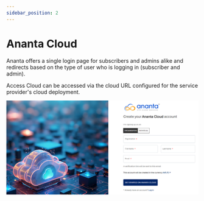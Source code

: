 ```yaml
---
sidebar_position: 2
---
```

# Ananta Cloud

Ananta offers a single login page for subscribers and admins alike and redirects based on the type of user who is logging in (subscriber and admin).

Access Cloud can be accessed via the cloud URL configured for the service provider's cloud deployment.

![Access Central](AccessCentral.png)


